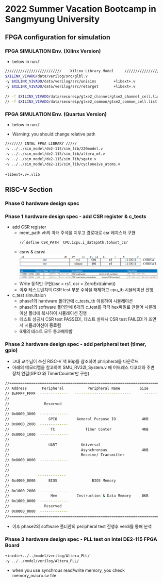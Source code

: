 # 2022 Summer Vacation Bootcamp in Sangmyung University

## FPGA configuration for simulation

### FPGA SIMULATION Env. (Xilinx Version)

- below in run.f 

```bash
//////////////////////////    Xilinx Library Model     ////////////////////////
$XILINX_VIVADO/data/verilog/src/glbl.v
-y $XILINX_VIVADO/data/verilog/src/unisims        +libext+.v
-y $XILINX_VIVADO/data/verilog/src/retarget       +libext+.v

// -f $XILINX_VIVADO/data/secureip/gtxe2_channel/gtxe2_channel_cell.list.f
// -f $XILINX_VIVADO/data/secureip/gtxe2_common/gtxe2_common_cell.list.f
```

### FPGA SIMULATION Env. (Quartus Version)

- below in run.f
* Warning: you should change relative path

```bash
//////// INTEL FPGA LIBRARY /////
-v ../../sim_model/de2-115/sim_lib/220model.v
-v ../../sim_model/de2-115/sim_lib/altera_mf.v
-v ../../sim_model/de2-115/sim_lib/sgate.v
-v ../../sim_model/de2-115/sim_lib/cycloneive_atoms.v

+libext+.v+.vlib

```

## RISC-V Section

### Phase 0 hardware design spec
### Phase 1 hardware design spec - add CSR register & c_tests
- add CSR register 
    - mem_path.vh의 아래 주석을 지우고 경로대로  csr 레지스터 구현
        ```bash
        //`define CSR_PATH  CPU.icpu.i_datapath.tohost_csr
        ```
    -  csrw & csrwi 
    ![csr](./02.phase1/doc/csr2.PNG)
    ![csr](./02.phase1/doc/csr1.PNG)
    - Write 동작만 구현(csr = rs1, csr = ZeroExt(uimm))
    - 이후 테스트벤치의 CSR test 부분 주석을 해제하고 cpu_tb 시뮬레이션 진행
- c_test simultaion
    - phase1의 hardware 폴더안에 c_tests_tb 이용하여 시뮬레이션
    - phase1의 software 폴더안에 6개의 c_test를 각각 hex파일로 만들어 시뮬레이션 폴더에 복사하여 시뮬레이션 진행
    - 테스트 성공시 CSR test PASSED!, 테스트 실패시 CSR test FAILED!가 뜨면서 시뮬레이션이 종료됨
    - 6개의 테스트 모두 통과해야함
### Phase 2 hardware design spec - add peripheral test (timer, gpio)
- 고대 교수님이 쓰신 RISC-V 책 96p를 참조하여 phripheral을 다운로드
- 아래의 메모리맵을 참고하여 SMU_RV32I_System.v 에 어드레스 디코더와 주변장치 연결(GPIO 와 TimerCounter만 구현)
```bash
//======================================================================
// Address       Peripheral           Peripheral Name         Size
// 0xFFFF_FFFF  -------------   --------------------------      ---------
//
//                Reserved
//
// 0x8000_3000  -------------  
//                  GPIO         General Purpose IO            4KB
// 0x8000_2000  -------------
//                   TC              Timer Conter              4KB
// 0x8000_1000  -------------
// 
//                  UART           Universal                          
//                                 Asynchronous                4KB
//                                 Receive/ Transmitter
// 0x8000_0000  -------------                                
//                
//
//             ------------- 
// 0x4000_0000      BIOS                BIOS Memory
//
// 0x1000_2000  -------------                                
//                   Mem         Instruction & Data Memory     8KB
// 0x1000_0000  ------------- 
//                Reserved
// 0x0000_0000  -------------    
//=======================================================================
```
- 이후 phase2의 software 폴더안의 peripheral test 진행후 verdi를 통해 분석

### Phase 3 hardware design spec - PLL test on intel DE2-115 FPGA Board

``` bash
+incdir+../../model/verilog/Altera_PLL/
-y ../../model/verilog/Altera_PLL/
```

- when you use synchrous read/write memory, you check memory_macro.sv file






